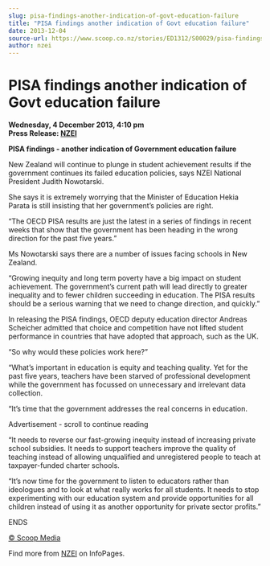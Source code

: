 ```yaml
---
slug: pisa-findings-another-indication-of-govt-education-failure
title: "PISA findings another indication of Govt education failure"
date: 2013-12-04
source-url: https://www.scoop.co.nz/stories/ED1312/S00029/pisa-findings-another-indication-of-govt-education-failure.htm
author: nzei
---
```

PISA findings another indication of Govt education failure
==========================================================

**Wednesday, 4 December 2013, 4:10 pm**  
**Press Release: [NZEI](https://info.scoop.co.nz/NZEI)**

**PISA findings - another indication of Government education failure**

New Zealand will continue to plunge in student achievement results if the government continues its failed education policies, says NZEI National President Judith Nowotarski.

She says it is extremely worrying that the Minister of Education Hekia Parata is still insisting that her government’s policies are right.

“The OECD PISA results are just the latest in a series of findings in recent weeks that show that the government has been heading in the wrong direction for the past five years.”

Ms Nowotarski says there are a number of issues facing schools in New Zealand.

“Growing inequity and long term poverty have a big impact on student achievement. The government’s current path will lead directly to greater inequality and to fewer children succeeding in education. The PISA results should be a serious warning that we need to change direction, and quickly.”

In releasing the PISA findings, OECD deputy education director Andreas Scheicher admitted that choice and competition have not lifted student performance in countries that have adopted that approach, such as the UK.

“So why would these policies work here?”

“What’s important in education is equity and teaching quality. Yet for the past five years, teachers have been starved of professional development while the government has focussed on unnecessary and irrelevant data collection.

“It’s time that the government addresses the real concerns in education.

Advertisement - scroll to continue reading





“It needs to reverse our fast-growing inequity instead of increasing private school subsidies. It needs to support teachers improve the quality of teaching instead of allowing unqualified and unregistered people to teach at taxpayer-funded charter schools.

“It’s now time for the government to listen to educators rather than ideologues and to look at what really works for all students. It needs to stop experimenting with our education system and provide opportunities for all children instead of using it as another opportunity for private sector profits.”

ENDS  

[© Scoop Media](http://www.scoop.co.nz/about/terms.html)

Find more from [NZEI](https://info.scoop.co.nz/NZEI) on InfoPages.